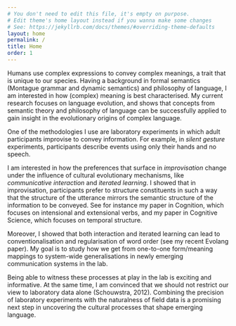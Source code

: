 ```yaml
---
# You don't need to edit this file, it's empty on purpose.
# Edit theme's home layout instead if you wanna make some changes
# See: https://jekyllrb.com/docs/themes/#overriding-theme-defaults
layout: home
permalink: /
title: Home
order: 1
---
```


Humans use complex expressions to convey complex meanings, a trait that is unique to our species. Having a background in formal semantics (Montague grammar and dynamic semantics) and philosophy of language, I am interested in how (complex) meaning is best characterised. My current research focuses on language evolution, and shows that concepts from semantic theory and philosophy of language can be successfully applied to gain insight in the evolutionary origins of complex language.

One of the methodologies I use are laboratory experiments in which adult participants improvise to convey information. For example, in *silent gesture* experiments, participants describe events using only their hands and no speech.

I am interested in how the preferences that surface in *improvisation* change under the influence of cultural evolutionary mechanisms, like *communicative interaction* and *iterated learning*. I showed that in improvisation, participants prefer to structure constituents in such a way that the structure of the utterance mirrors the semantic structure of the information to be conveyed. See for instance my paper in Cognition, which focuses on intensional and extensional verbs, and my paper in Cognitive Science, which focuses on temporal structure.

Moreover, I showed that both interaction and iterated learning can lead to conventionalisation and regularisation of word order (see my recent Evolang paper). My goal is to study how we get from one-to-one form/meaning mappings to system-wide generalisations in newly emerging communication systems in the lab.

Being able to witness these processes at play in the lab is exciting and informative. At the same time, I am convinced that we should not restrict our view to laboratory data alone (Schouwstra, 2012). Combining the precision of laboratory experiments with the naturalness of field data is a promising next step in uncovering the cultural processes that shape emerging language.


